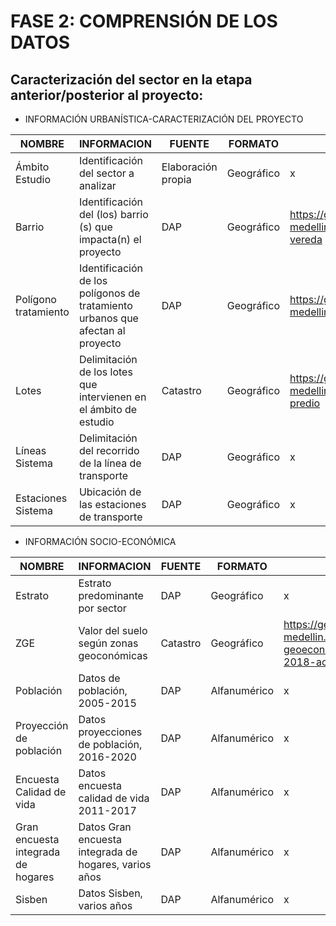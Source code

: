 
# FASE 2: COMPRENSIÓN DE LOS DATOS
## Caracterización del sector en la etapa anterior/posterior al proyecto:

* INFORMACIÓN URBANÍSTICA-CARACTERIZACIÓN DEL PROYECTO

|NOMBRE |INFORMACION|FUENTE|FORMATO|DESCARGA INFORMACIÓN|
|-----|-----|-----|-----|-----|
|Ámbito Estudio|Identificación del sector a analizar|Elaboración propia|Geográfico|x|
|Barrio|Identificación del (los) barrio (s) que impacta(n) el proyecto|DAP|Geográfico|https://geomedellin-m-medellin.opendata.arcgis.com/datasets/barrio-vereda|
|Polígono tratamiento|Identificación de los polígonos de tratamiento urbanos que afectan al proyecto|DAP|Geográfico|https://geomedellin-m-medellin.opendata.arcgis.com/datasets/tratamientos|
|Lotes|Delimitación de los lotes que intervienen en el ámbito de estudio|Catastro|Geográfico|https://geomedellin-m-medellin.opendata.arcgis.com/datasets/lote-del-predio|
|Líneas Sistema|Delimitación del recorrido de la línea de transporte|DAP|Geográfico|x|
|Estaciones Sistema|Ubicación de las estaciones de transporte|DAP|Geográfico|x|

* INFORMACIÓN SOCIO-ECONÓMICA

|NOMBRE |INFORMACION|FUENTE|FORMATO|DESCARGA INFORMACIÓN|
|-----|-----|-----|-----|-----|
|Estrato|Estrato predominante por sector|DAP|Geográfico|x|
|ZGE|Valor del suelo según zonas geoconómicas|Catastro|Geográfico|https://geomedellin-m-medellin.opendata.arcgis.com/datasets/zonas-geoecon%C3%B3micas-con-vigencia-2018-acuerdo-48-de-2014|
|Población |Datos de población, 2005-2015|DAP|Alfanumérico|x|
|Proyección de población |Datos proyecciones de población, 2016-2020|DAP|Alfanumérico|x|
|Encuesta Calidad de vida|Datos encuesta calidad de vida 2011-2017|DAP|Alfanumérico|x|
|Gran encuesta integrada de hogares|Datos Gran encuesta integrada de hogares, varios años|DAP|Alfanumérico|x|
|Sisben|Datos Sisben, varios años|DAP|Alfanumérico|x|
